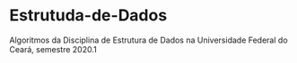 # Estrutuda-de-Dados
Algoritmos da Disciplina de Estrutura de Dados na Universidade Federal do Ceará, semestre 2020.1
